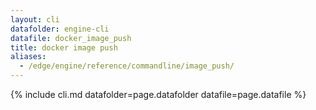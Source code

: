 ```yaml
---
layout: cli
datafolder: engine-cli
datafile: docker_image_push
title: docker image push
aliases:
  - /edge/engine/reference/commandline/image_push/
---
```

<!--
This page is automatically generated from Docker's source code. If you want to
suggest a change to the text that appears here, open a ticket or pull request
in the source repository on GitHub:

https://github.com/docker/cli
-->

{% include cli.md datafolder=page.datafolder datafile=page.datafile %}
